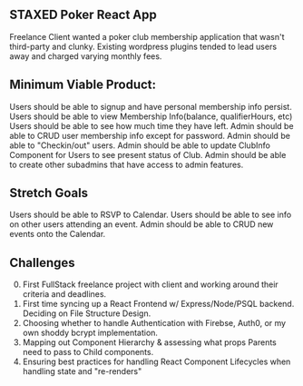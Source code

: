 ## STAXED Poker React App

Freelance Client wanted a poker club membership application that wasn't third-party and clunky. Existing wordpress plugins tended to lead users away and charged varying monthly fees.

## Minimum Viable Product:

Users should be able to signup and have personal membership info persist.
Users should be able to view Membership Info(balance, qualifierHours, etc)
Users should be able to see how much time they have left.
Admin should be able to CRUD user membership info except for password.
Admin should be able to "Checkin/out" users.
Admin should be able to update ClubInfo Component for Users to see present status of Club.
Admin should be able to create other subadmins that have access to admin features.

## Stretch Goals

Users should be able to RSVP to Calendar.
Users should be able to see info on other users attending an event.
Admin should be able to CRUD new events onto the Calendar.

## Challenges

0. First FullStack freelance project with client and working around their criteria and deadlines.
1. First time syncing up a React Frontend w/ Express/Node/PSQL backend. Deciding on File Structure Design.
1. Choosing whether to handle Authentication with Firebse, Auth0, or my own shoddy bcrypt implementation.
1. Mapping out Component Hierarchy & assessing what props Parents need to pass to Child components.
1. Ensuring best practices for handling React Component Lifecycles when handling state and "re-renders"
